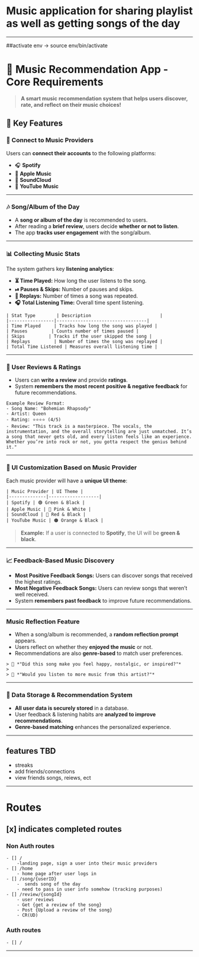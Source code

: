 
# Music application for sharing playlist as well as getting songs of the day
---
##activate env -> source env/bin/activate

# 🎵 Music Recommendation App - Core Requirements
> **A smart music recommendation system that helps users discover, rate, and reflect on their music choices!**  

## 🚀 Key Features
### 🔗 Connect to Music Providers
Users can **connect their accounts** to the following platforms:
- 🎧 **Spotify**  
- 🍏 **Apple Music**  
- 🔴 **SoundCloud**  
- 🎦 **YouTube Music**  

---

### 🎶 Song/Album of the Day
- A **song or album of the day** is recommended to users.
- After reading a **brief review**, users decide **whether or not to listen**.
- The app **tracks user engagement** with the song/album.

---

### 📊 Collecting Music Stats
The system gathers key **listening analytics**:
- **⏳ Time Played:** How long the user listens to the song.  
- **⏯ Pauses & Skips:** Number of pauses and skips.  
- **🔁 Replays:** Number of times a song was repeated.  
- **🎧 Total Listening Time:** Overall time spent listening.

```
| Stat Type        | Description                          |
|-----------------|----------------------------------|
| Time Played     | Tracks how long the song was played |
| Pauses         | Counts number of times paused |
| Skips         | Tracks if the user skipped the song |
| Replays         | Number of times the song was replayed |
| Total Time Listened | Measures overall listening time |
```

---

### 📝 User Reviews & Ratings
- Users can **write a review** and provide **ratings**.
- System **remembers the most recent** **positive & negative feedback** for future recommendations.

```
Example Review Format:
- Song Name: "Bohemian Rhapsody"
- Artist: Queen
- Rating: ⭐⭐⭐⭐ (4/5)
- Review: "This track is a masterpiece. The vocals, the instrumentation, and the overall storytelling are just unmatched. It’s a song that never gets old, and every listen feels like an experience. Whether you’re into rock or not, you gotta respect the genius behind it."
```

---

### 🎨 UI Customization Based on Music Provider
Each music provider will have a **unique UI theme**:
```
| Music Provider | UI Theme |
|--------------|-------------------|
| Spotify | 🟢 Green & Black |
| Apple Music | 🎀 Pink & White |
| SoundCloud | 🔴 Red & Black |
| YouTube Music | 🟠 Orange & Black |
```

> **Example:** If a user is connected to **Spotify**, the UI will be **green & black**.

---

### 📈 Feedback-Based Music Discovery
- **Most Positive Feedback Songs:** Users can discover songs that received the highest ratings.
- **Most Negative Feedback Songs:** Users can review songs that weren’t well received.
- System **remembers past feedback** to improve future recommendations.

---

### Music Reflection Feature
- When a song/album is recommended, a **random reflection prompt** appears.
- Users reflect on whether they **enjoyed the music** or not.
- Recommendations are also **genre-based** to match user preferences.

```
> 🎵 *"Did this song make you feel happy, nostalgic, or inspired?"*
>
> 🎸 *"Would you listen to more music from this artist?"*
```

---

### 💈 Data Storage & Recommendation System
- **All user data is securely stored** in a database.
- User feedback & listening habits are **analyzed to improve recommendations**.
- **Genre-based matching** enhances the personalized experience.

---

## features TBD
- streaks
- add friends/connections
- view friends songs, reiews, ect

---
# Routes
## [x] indicates completed routes
### Non Auth routes
    - [] /
        -landing page, sign a user into their music providers 
    - [] /home
        - home page after user logs in
    - [] /song/{userID}
        -  sends song of the day
        - need to pass in user info somehow (tracking purposes)
    - [] /review/{songId}
        - user reviews
        - Get {get a review of the song}
        - Post {Upload a review of the song}
        - CR(UD) 
### Auth routes
    - [] /



---





